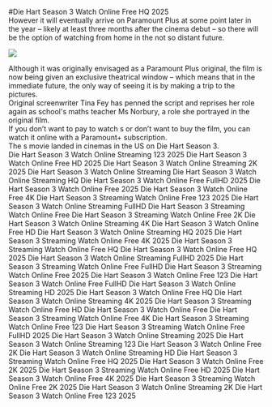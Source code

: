 #Die Hart Season 3 Watch Online Free HQ 2025  
However it will eventually arrive on Paramount Plus at some point later in the year – likely at least three months after the cinema debut – so there will be the option of watching from home in the not so distant future.  
  
[![](https://i.imgur.com/qSNzIqt.png)](https://movie.rssnews.media/KrhFCEX.php)  
  
Although it was originally envisaged as a Paramount Plus original, the film is now being given an exclusive theatrical window – which means that in the immediate future, the only way of seeing it is by making a trip to the pictures.  
Original screenwriter Tina Fey has penned the script and reprises her role again as school's maths teacher Ms Norbury, a role she portrayed in the original film.  
If you don’t want to pay to watch s or don’t want to buy the film, you can watch it online with a Paramount+ subscription.  
The s movie landed in cinemas in the US on Die Hart Season 3.  
Die Hart Season 3 Watch Online Streaming 123 2025
Die Hart Season 3 Watch Online Free HD 2025
Die Hart Season 3 Watch Online Streaming 2K 2025
Die Hart Season 3 Watch Online Streaming
Die Hart Season 3 Watch Online Streaming HQ
Die Hart Season 3 Watch Online Free FullHD 2025
Die Hart Season 3 Watch Online Free 2025
Die Hart Season 3 Watch Online Free 4K
Die Hart Season 3 Streaming Watch Online Free 123 2025
Die Hart Season 3 Watch Online Streaming FullHD
Die Hart Season 3 Streaming Watch Online Free
Die Hart Season 3 Streaming Watch Online Free 2K
Die Hart Season 3 Watch Online Streaming 4K
Die Hart Season 3 Watch Online Free HD
Die Hart Season 3 Watch Online Streaming HQ 2025
Die Hart Season 3 Streaming Watch Online Free 4K 2025
Die Hart Season 3 Streaming Watch Online Free HQ
Die Hart Season 3 Watch Online Free HQ 2025
Die Hart Season 3 Watch Online Streaming FullHD 2025
Die Hart Season 3 Streaming Watch Online Free FullHD
Die Hart Season 3 Streaming Watch Online Free 2025
Die Hart Season 3 Watch Online Free 123
Die Hart Season 3 Watch Online Free FullHD
Die Hart Season 3 Watch Online Streaming HD 2025
Die Hart Season 3 Watch Online Free HQ
Die Hart Season 3 Watch Online Streaming 4K 2025
Die Hart Season 3 Streaming Watch Online Free HD
Die Hart Season 3 Watch Online Free
Die Hart Season 3 Streaming Watch Online Free 4K
Die Hart Season 3 Streaming Watch Online Free 123
Die Hart Season 3 Streaming Watch Online Free FullHD 2025
Die Hart Season 3 Watch Online Streaming 2025
Die Hart Season 3 Watch Online Streaming 123
Die Hart Season 3 Watch Online Free 2K
Die Hart Season 3 Watch Online Streaming HD
Die Hart Season 3 Streaming Watch Online Free HQ 2025
Die Hart Season 3 Watch Online Free 2K 2025
Die Hart Season 3 Streaming Watch Online Free HD 2025
Die Hart Season 3 Watch Online Free 4K 2025
Die Hart Season 3 Streaming Watch Online Free 2K 2025
Die Hart Season 3 Watch Online Streaming 2K
Die Hart Season 3 Watch Online Free 123 2025